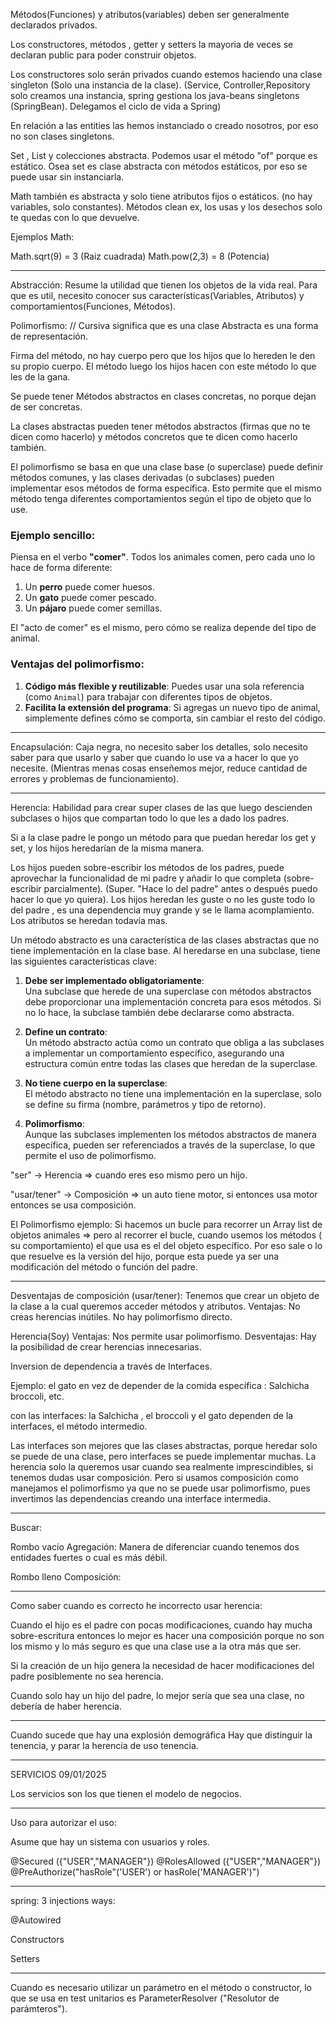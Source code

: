
Métodos(Funciones) y atributos(variables) deben ser generalmente declarados privados.

Los constructores, métodos , getter y setters la mayoria de veces se declaran public para poder construir objetos.


Los constructores solo serán privados cuando estemos haciendo una clase singleton (Solo una instancia de la clase). (Service, Controller,Repository solo creamos una instancia, spring gestiona los java-beans singletons (SpringBean). Delegamos el ciclo de vida a Spring)

En relación a las entities las hemos instanciado o creado nosotros, por eso no son clases singletons.


Set , List y colecciones abstracta.  Podemos usar el método "of" porque es estático.  Osea set es clase abstracta con métodos estáticos, por eso se puede usar sin instanciarla.

 Math también es abstracta y solo tiene atributos fijos o estáticos. (no hay variables, solo constantes). Métodos clean ex, los usas y los desechos solo te quedas con lo que devuelve. 

Ejemplos Math:

Math.sqrt(9) = 3  (Raiz cuadrada)
Math.pow(2,3) = 8 (Potencia)

---

Abstracción: Resume la utilidad que tienen los objetos de la vida real.     Para que es util, necesito conocer sus características(Variables, Atributos) y  comportamientos(Funciones, Métodos). 

Polimorfismo:  // Cursiva significa que es una clase Abstracta es una forma de representación.

Firma del método, no hay cuerpo pero que los hijos que lo hereden le den su propio cuerpo. El método  luego los hijos hacen con este método lo que les de la gana. 

Se puede tener  Métodos abstractos en clases concretas, no porque dejan de ser concretas.  

La clases abstractas pueden tener métodos abstractos (firmas que no te dicen como hacerlo) y métodos concretos que te dicen como hacerlo también.

El polimorfismo se basa en que una clase base (o superclase) puede definir métodos comunes, y las clases derivadas (o subclases) pueden implementar esos métodos de forma específica. Esto permite que el mismo método tenga diferentes comportamientos según el tipo de objeto que lo use.

### Ejemplo sencillo:

Piensa en el verbo **"comer"**. Todos los animales comen, pero cada uno lo hace de forma diferente:

1. Un **perro** puede comer huesos.
2. Un **gato** puede comer pescado.
3. Un **pájaro** puede comer semillas.

El "acto de comer" es el mismo, pero cómo se realiza depende del tipo de animal.

### Ventajas del polimorfismo:

1. **Código más flexible y reutilizable**: Puedes usar una sola referencia (como `Animal`) para trabajar con diferentes tipos de objetos.
2. **Facilita la extensión del programa**: Si agregas un nuevo tipo de animal, simplemente defines cómo se comporta, sin cambiar el resto del código.

----

Encapsulación: Caja negra, no necesito saber los detalles, solo necesito saber para que usarlo y saber que cuando lo use va a hacer lo que yo necesite. (Mientras menas cosas enseñemos mejor, reduce cantidad de errores y problemas de funcionamiento).

---
Herencia: Habilidad para crear super clases de las que luego descienden subclases o hijos que compartan todo lo que les a dado los padres.  

Si a la clase padre le pongo un método para que puedan heredar los get y set, y los hijos heredarían de la misma manera.

Los hijos pueden sobre-escribir los métodos de los padres, puede aprovechar la funcionalidad de mi padre y añadir lo que completa (sobre-escribir parcialmente). (Super.  "Hace lo del padre" antes o después puedo hacer lo que yo quiera).  Los hijos heredan les guste o no les guste todo lo del padre , es una dependencia muy grande y se le llama acomplamiento.
Los atributos se heredan todavía mas.

Un método abstracto es una característica de las clases abstractas que no tiene implementación en la clase base. Al heredarse en una subclase, tiene las siguientes características clave:

1. **Debe ser implementado obligatoriamente**:  
    Una subclase que herede de una superclase con métodos abstractos debe proporcionar una implementación concreta para esos métodos. Si no lo hace, la subclase también debe declararse como abstracta.
    
2. **Define un contrato**:  
    Un método abstracto actúa como un contrato que obliga a las subclases a implementar un comportamiento específico, asegurando una estructura común entre todas las clases que heredan de la superclase.
    
3. **No tiene cuerpo en la superclase**:  
    El método abstracto no tiene una implementación en la superclase, solo se define su firma (nombre, parámetros y tipo de retorno).
    
4. **Polimorfismo**:  
    Aunque las subclases implementen los métodos abstractos de manera específica, pueden ser referenciados a través de la superclase, lo que permite el uso de polimorfismo.

"ser" -> Herencia =>  cuando eres eso mismo pero un hijo.

"usar/tener" -> Composición  => un auto tiene motor, si entonces usa motor entonces se usa composición.

El Polimorfismo ejemplo: Si hacemos un bucle  para recorrer un Array list de objetos animales =>  pero al recorrer el bucle,  cuando usemos los métodos ( su comportamiento) el que usa es el del objeto específico. Por eso sale o lo que resuelve es la versión del hijo, porque esta puede ya ser una modificación del método o función del padre.  

---

Desventajas de composición (usar/tener): Tenemos que crear un objeto de la clase a la cual queremos acceder métodos y atributos.  Ventajas: No creas herencias inútiles. No hay polimorfismo directo.

Herencia(Soy) Ventajas: Nos permite usar polimorfismo.  Desventajas: Hay la posibilidad de crear herencias innecesarias.


Inversion de dependencia  a través de Interfaces. 

Ejemplo: el gato en vez de depender de la comida específica : Salchicha broccoli, etc. 

con las interfaces:  la Salchicha , el broccoli y el gato dependen de la interfaces, el método intermedio.

Las interfaces son mejores que las clases abstractas, porque heredar solo se puede de una clase, pero interfaces se puede implementar muchas. 
La herencia solo la queremos usar cuando sea realmente imprescindibles, si tenemos dudas usar composición. Pero si usamos composición como manejamos el polimorfismo ya que no se puede usar polimorfismo, pues invertimos las dependencias creando una interface intermedia. 

---

Buscar: 

Rombo vacío Agregación: Manera de diferenciar cuando tenemos dos entidades fuertes o cual es más débil.

Rombo lleno Composición: 

---

Como saber cuando es correcto he incorrecto usar herencia:

Cuando el hijo es el padre con pocas modificaciones, cuando hay mucha sobre-escritura entonces lo mejor es hacer una composición porque no son los mismo y lo más seguro es que una clase use a la otra más que ser.

Si la creación de un hijo genera la necesidad de hacer modificaciones del padre posiblemente no sea herencia.

Cuando solo hay un hijo del padre, lo mejor sería que sea una clase, no debería de haber herencia.

---
Cuando sucede que hay una explosión demográfica Hay que distinguir la tenencia, y parar la herencia de uso tenencia. 



----

SERVICIOS 09/01/2025

Los servicios son los que tienen el modelo de negocios.

---

Uso para autorizar el uso: 

Asume que hay un sistema con usuarios y roles. 

@Secured ({"USER","MANAGER"})
@RolesAllowed ({"USER","MANAGER"})
@PreAuthorize("hasRole"('USER') or hasRole('MANAGER')")


---

spring: 3 injections ways:

@Autowired

Constructors

Setters

---

Cuando es necesario utilizar un parámetro en el método o constructor, lo que se usa en test unitarios es ParameterResolver ("Resolutor de parámteros").



